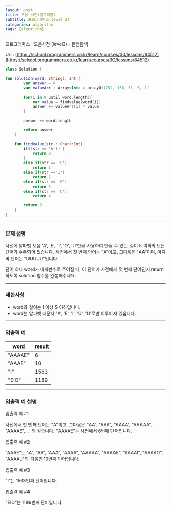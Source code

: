 ```yaml
---
layout: post
title: 모음 사전(알고리즘)
subtitle: 프로그래머스(level 2)
categories: algorithm
tags: [algorithm]
---
```


프로그래머스 : 모음사전 (level2) - 완전탐색

Url : [https://school.programmers.co.kr/learn/courses/30/lessons/84512](https://school.programmers.co.kr/learn/courses/30/lessons/84512)

```kotlin
class Solution {

fun solution(word: String): Int {
        var answer = 0
        var valueArr : Array<Int> = arrayOf(781, 156, 31, 6, 1)

        for(i in 0 until word.length){
            var value = findvalue(word[i])
            answer += valueArr[i] * value
        }

        answer += word.length

        return answer
    }

    fun findvalue(str : Char):Int{
        if((str == 'A')) {
            return 0
        }
        else if(str == 'E')
            return 1
        else if(str =='I')
            return 2
        else if(str == 'O')
            return 3
        else if(str == 'U')
            return 4

        return 0
    }
}
```

---

### **문제 설명**

사전에 알파벳 모음 'A', 'E', 'I', 'O', 'U'만을 사용하여 만들 수 있는, 길이 5 이하의 모든 단어가 수록되어 있습니다. 사전에서 첫 번째 단어는 "A"이고, 그다음은 "AA"이며, 마지막 단어는 "UUUUU"입니다.

단어 하나 word가 매개변수로 주어질 때, 이 단어가 사전에서 몇 번째 단어인지 return 하도록 solution 함수를 완성해주세요.

---

### 제한사항

- word의 길이는 1 이상 5 이하입니다.
- word는 알파벳 대문자 'A', 'E', 'I', 'O', 'U'로만 이루어져 있습니다.

---

### 입출력 예

| word | result |
| --- | --- |
| "AAAAE" | 6 |
| "AAAE" | 10 |
| "I" | 1563 |
| "EIO" | 1189 |

---

### 입출력 예 설명

입출력 예 #1

사전에서 첫 번째 단어는 "A"이고, 그다음은 "AA", "AAA", "AAAA", "AAAAA", "AAAAE", ... 와 같습니다. "AAAAE"는 사전에서 6번째 단어입니다.

입출력 예 #2

"AAAE"는 "A", "AA", "AAA", "AAAA", "AAAAA", "AAAAE", "AAAAI", "AAAAO", "AAAAU"의 다음인 10번째 단어입니다.

입출력 예 #3

"I"는 1563번째 단어입니다.

입출력 예 #4

"EIO"는 1189번째 단어입니다.